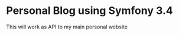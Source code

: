 Personal Blog using Symfony 3.4
========================

This will work as API to my main personal website
